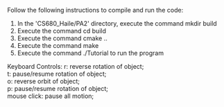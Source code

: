 Follow the following instructions to compile and run the code:

1. In the 'CS680_Haile/PA2' directory, execute the command mkdir build
2. Execute the command cd build
3. Execute the command cmake ..
4. Execute the command make
5. Execute the command ./Tutorial to run the program

Keyboard Controls: 
r: reverse rotation of object;  
t: pause/resume rotation of object;  
o: reverse orbit of object;  
p: pause/resume rotation of object;  
mouse click: pause all motion;  
